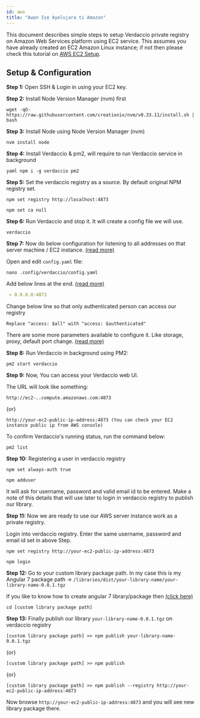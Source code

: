 ```yaml
---
id: aws
title: "Awọn Iṣẹ Ayelujara ti Amazon"
---
```


This document describes simple steps to setup Verdaccio private registry on Amazon Web Services platform using EC2 service. This assumes you have already created an EC2 Amazon Linux instance; if not then please check this tutorial on [AWS EC2 Setup](https://www.howtoinmagento.com/2018/04/aws-cli-commands-for-aws-ec2-amazon.html).

## Setup & Configuration

**Step 1:** Open SSH & Login in using your EC2 key.

**Step 2:** Install Node Version Manager (nvm) first

 ```
wget -qO- https://raw.githubusercontent.com/creationix/nvm/v0.33.11/install.sh | bash
   ```
**Step 3:** Install Node using Node Version Manager (nvm)

 `nvm install node`

**Step 4:** Install Verdaccio & pm2, will require to run Verdaccio service in background

 `yaml npm i -g verdaccio pm2`

**Step 5:** Set the verdaccio registry as a source. By default original NPM registry set.

 `npm set registry http://localhost:4873`

 `npm set ca null`

**Step 6:** Run Verdaccio and stop it. It will create a config file we will use.

 `verdaccio`

**Step 7:** Now do below configuration for listening to all addresses on that server machine / EC2 instance. [(read more)](https://github.com/verdaccio/verdaccio/blob/master/conf/full.yaml)

Open and edit `config.yaml` file:

 `nano .config/verdaccio/config.yaml`

Add below lines at the end. [(read more)](https://github.com/verdaccio/verdaccio/blob/ff409ab7c05542a152100e3bc39cfadb36a8a080/conf/full.yaml#L113)

 ```yaml listen:
  - 0.0.0.0:4873
```

Change below line so that only authenticated person can access our registry

 `Replace "access: $all" with "access: $authenticated"`

There are some more parameters available to configure it. Like storage, proxy, default port change. [(read more)](https://github.com/verdaccio/verdaccio/blob/ff409ab7c05542a152100e3bc39cfadb36a8a080/conf/full.yaml#L113)

**Step 8:** Run Verdaccio in background using PM2:

 `pm2 start verdaccio`

**Step 9:** Now, You can access your Verdaccio web UI.

The URL will look like something:

 `http://ec2-..compute.amazonaws.com:4873`

{or}

 `http://your-ec2-public-ip-address:4873 (You can check your EC2 instance public ip from AWS console)`

To confirm Verdaccio's running status, run the command below:

 `pm2 list`

**Step 10:** Registering a user in verdaccio registry

 `npm set always-auth true`

 `npm adduser`

It will ask for username, password and valid email id to be entered. Make a note of this details that will use later to login in verdaccio registry to publish our library.


**Step 11:** Now we are ready to use our AWS server instance work as a private registry.

Login into verdaccio registry. Enter the same username, password and email id set in above Step.

 `npm set registry http://your-ec2-public-ip-address:4873`

 `npm login`

**Step 12:** Go to your custom library package path. In my case this is my Angular 7 package path -> `/libraries/dist/your-library-name/your-library-name-0.0.1.tgz`

If you like to know how to create angular 7 library/package then [(click here)](https://www.howtoinmagento.com/2019/11/how-to-create-your-first-angular-7.html)

 `cd [custom library package path]`

**Step 13:** Finally publish our library `your-library-name-0.0.1.tgz` on verdaccio registry

 `[custom library package path] >> npm publish your-library-name-0.0.1.tgz`

{or}

 `[custom library package path] >> npm publish`

{or}

 `[custom library package path] >> npm publish --registry http://your-ec2-public-ip-address:4873`

Now browse  `http://your-ec2-public-ip-address:4873` and you will see new library package there.



